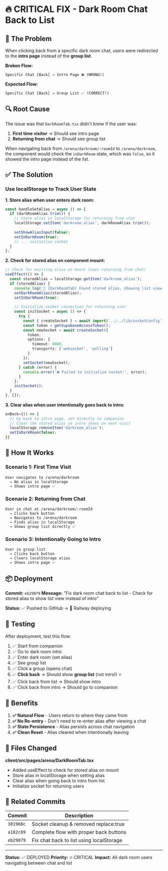 # 🔥 CRITICAL FIX - Dark Room Chat Back to List

## 🐛 The Problem

When clicking back from a specific dark room chat, users were redirected to the **intro page** instead of the **group list**.

**Broken Flow:**
```
Specific Chat [Back] → Intro Page ❌ (WRONG!)
```

**Expected Flow:**
```
Specific Chat [Back] → Group List ✅ (CORRECT!)
```

## 🔍 Root Cause

The issue was that `DarkRoomTab.tsx` didn't know if the user was:
1. **First time visitor** → Should see intro page
2. **Returning from chat** → Should see group list

When navigating back from `/arena/darkroom/:roomId` to `/arena/darkroom`, the component would check the `inDarkRoom` state, which was `false`, so it showed the intro page instead of the list.

## ✅ The Solution

### Use localStorage to Track User State

**1. Store alias when user enters dark room:**
```typescript
const handleSetAlias = async () => {
  if (darkRoomAlias.trim()) {
    // Store alias in localStorage for returning from chat
    localStorage.setItem('darkroom_alias', darkRoomAlias.trim());
    
    setShowAliasInput(false);
    setInDarkRoom(true);
    // ... initialize socket
  }
};
```

**2. Check for stored alias on component mount:**
```typescript
// Check for existing alias on mount (user returning from chat)
useEffect(() => {
  const storedAlias = localStorage.getItem('darkroom_alias');
  if (storedAlias) {
    console.log('🔄 [DarkRoomTab] Found stored alias, showing list view:', storedAlias);
    setDarkRoomAlias(storedAlias);
    setInDarkRoom(true);
    
    // Initialize socket connection for returning user
    const initSocket = async () => {
      try {
        const { createSocket } = await import('../../lib/socketConfig');
        const token = getSupabaseAccessToken();
        const newSocket = await createSocket({
          token,
          options: {
            timeout: 8000,
            transports: ['websocket', 'polling']
          }
        });
        setSocket(newSocket);
      } catch (error) {
        console.error('❌ Failed to initialize socket:', error);
      }
    };
    initSocket();
  }
}, []);
```

**3. Clear alias when user intentionally goes back to intro:**
```typescript
onBack={() => {
  // Go back to intro page, not directly to companion
  // Clear the stored alias so intro shows on next visit
  localStorage.removeItem('darkroom_alias');
  setInDarkRoom(false);
}}
```

## 🎯 How It Works

### Scenario 1: First Time Visit
```
User navigates to /arena/darkroom
  → No alias in localStorage
  → Shows intro page ✅
```

### Scenario 2: Returning from Chat
```
User in chat at /arena/darkroom/:roomId
  → Clicks back button
  → Navigates to /arena/darkroom
  → Finds alias in localStorage
  → Shows group list directly ✅
```

### Scenario 3: Intentionally Going to Intro
```
User in group list
  → Clicks back button
  → Clears localStorage alias
  → Shows intro page ✅
```

## 📦 Deployment

**Commit:** `eb29079`
**Message:** "Fix dark room chat back to list - Check for stored alias to show list view instead of intro"

**Status:** ✅ Pushed to GitHub → 🚀 Railway deploying

## 🧪 Testing

After deployment, test this flow:

1. ✅ Start from companion
2. ✅ Go to dark room intro
3. ✅ Enter dark room (set alias)
4. ✅ See group list
5. ✅ Click a group (opens chat)
6. ✅ **Click back** → Should show **group list** (not intro!) ⭐
7. ✅ Click back from list → Should show intro
8. ✅ Click back from intro → Should go to companion

## 🎉 Benefits

1. **✅ Natural Flow** - Users return to where they came from
2. **✅ No Re-entry** - Don't need to re-enter alias after viewing a chat
3. **✅ State Persistence** - Alias persists across chat navigation
4. **✅ Clean Reset** - Alias cleared when intentionally leaving

## 📝 Files Changed

**client/src/pages/arena/DarkRoomTab.tsx**
- Added useEffect to check for stored alias on mount
- Store alias in localStorage when setting alias
- Clear alias when going back to intro from list
- Initialize socket for returning users

## 🔗 Related Commits

| Commit | Description |
|--------|-------------|
| `381968c` | Socket cleanup & removed replace:true |
| `a182c69` | Complete flow with proper back buttons |
| `eb29079` | Fix chat back to list using localStorage |

---

**Status:** ✅ DEPLOYED
**Priority:** 🔥 CRITICAL
**Impact:** All dark room users navigating between chat and list

